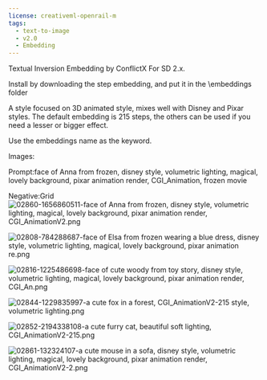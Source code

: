 ```yaml
---
license: creativeml-openrail-m
tags:
  - text-to-image
  - v2.0
  - Embedding
---
```


Textual Inversion Embedding by ConflictX For SD 2.x.

Install by downloading the step embedding, and put it in the \embeddings folder

A style focused on 3D animated style, mixes well with Disney and Pixar styles.
The default embedding is 215 steps, the others can be used if you need a lesser or bigger effect.


Use the embeddings name as the keyword.

Images:

Prompt:face of Anna from frozen, disney style, volumetric lighting, magical, lovely background, pixar animation render, CGI_Animation,  frozen movie

Negative:Grid
![02860-1656860511-face of Anna from frozen, disney style, volumetric lighting, magical, lovely background, pixar animation render, CGI_AnimationV2.png](https://s3.amazonaws.com/moonup/production/uploads/1671131882015-6303c53d7373aacccd859bbd.png)

![02808-784288687-face of Elsa from frozen wearing a blue dress, disney style, volumetric lighting, magical, lovely background, pixar animation re.png](https://s3.amazonaws.com/moonup/production/uploads/1671131779320-6303c53d7373aacccd859bbd.png)

![02816-1225486698-face of cute woody from toy story, disney style, volumetric lighting, magical, lovely background, pixar animation render, CGI_An.png](https://s3.amazonaws.com/moonup/production/uploads/1671131892670-6303c53d7373aacccd859bbd.png)

![02844-1229835997-a cute fox in a forest, CGI_AnimationV2-215 style, volumetric lighting.png](https://s3.amazonaws.com/moonup/production/uploads/1671131941488-6303c53d7373aacccd859bbd.png)

![02852-2194338108-a cute furry cat, beautiful soft lighting, CGI_AnimationV2-215.png](https://s3.amazonaws.com/moonup/production/uploads/1671131956756-6303c53d7373aacccd859bbd.png)

![02861-132324107-a cute mouse in a sofa, disney style, volumetric lighting, magical, lovely background, pixar animation render, CGI_AnimationV2-2.png](https://s3.amazonaws.com/moonup/production/uploads/1671132015275-6303c53d7373aacccd859bbd.png)
